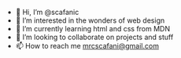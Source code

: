 - 👋 Hi, I’m @scafanic
- 👀 I’m interested in the wonders of web design 
- 🌱 I’m currently learning html and css from MDN
- 💞️ I’m looking to collaborate on projects and stuff
- 📫 How to reach me mrcscafani@gmail.com


